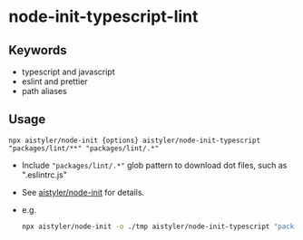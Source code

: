 # node-init-typescript-lint

## Keywords

- typescript and javascript
- eslint and prettier
- path aliases

## Usage

```npx aistyler/node-init {options} aistyler/node-init-typescript "packages/lint/**" "packages/lint/.*"```

- Include `"packages/lint/.*"` glob pattern to download dot files, such as ".eslintrc.js"
- See [aistyler/node-init](https://github.com/aistyler/node-init) for details.
- e.g.

  ```sh
  npx aistyler/node-init -o ./tmp aistyler/node-init-typescript "packages/lint/**"
  ```
